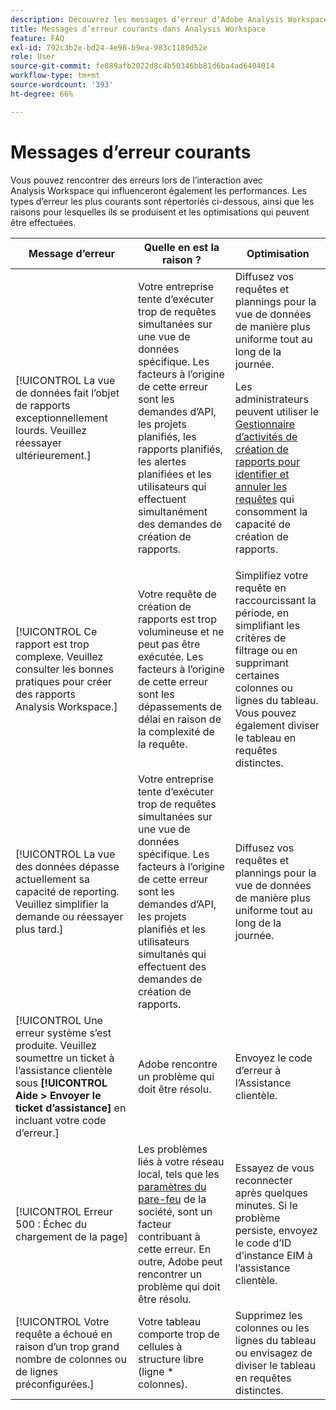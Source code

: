 ```yaml
---
description: Découvrez les messages d’erreur d’Adobe Analysis Workspace et de ses composants connexes.
title: Messages d’erreur courants dans Analysis Workspace
feature: FAQ
exl-id: 792c3b2e-bd24-4e98-b9ea-983c1189d52e
role: User
source-git-commit: fe089afb2022d8c4b50346bb81d6ba4ad6404014
workflow-type: tm+mt
source-wordcount: '393'
ht-degree: 66%

---
```


# Messages d’erreur courants

Vous pouvez rencontrer des erreurs lors de l’interaction avec Analysis Workspace qui influenceront également les performances. Les types d’erreur les plus courants sont répertoriés ci-dessous, ainsi que les raisons pour lesquelles ils se produisent et les optimisations qui peuvent être effectuées.

| Message d’erreur | Quelle en est la raison ? | Optimisation |
| --- | --- | --- |
| [!UICONTROL La vue de données fait l’objet de rapports exceptionnellement lourds. Veuillez réessayer ultérieurement.] | Votre entreprise tente d’exécuter trop de requêtes simultanées sur une vue de données spécifique. Les facteurs à l’origine de cette erreur sont les demandes d’API, les projets planifiés, les rapports planifiés, les alertes planifiées et les utilisateurs qui effectuent simultanément des demandes de création de rapports. | Diffusez vos requêtes et plannings pour la vue de données de manière plus uniforme tout au long de la journée.<p>Les administrateurs peuvent utiliser le [Gestionnaire d’activités de création de rapports pour identifier et annuler les requêtes](/help/reporting-activity-manager/reporting-activity-overview.md) qui consomment la capacité de création de rapports.</p> |
| [!UICONTROL Ce rapport est trop complexe. Veuillez consulter les bonnes pratiques pour créer des rapports Analysis Workspace.] | Votre requête de création de rapports est trop volumineuse et ne peut pas être exécutée. Les facteurs à l’origine de cette erreur sont les dépassements de délai en raison de la complexité de la requête. | Simplifiez votre requête en raccourcissant la période, en simplifiant les critères de filtrage ou en supprimant certaines colonnes ou lignes du tableau. Vous pouvez également diviser le tableau en requêtes distinctes. |
| [!UICONTROL La vue des données dépasse actuellement sa capacité de reporting. Veuillez simplifier la demande ou réessayer plus tard.] | Votre entreprise tente d’exécuter trop de requêtes simultanées sur une vue de données spécifique. Les facteurs à l’origine de cette erreur sont les demandes d’API, les projets planifiés et les utilisateurs simultanés qui effectuent des demandes de création de rapports. | Diffusez vos requêtes et plannings pour la vue de données de manière plus uniforme tout au long de la journée. |
| [!UICONTROL Une erreur système s’est produite. Veuillez soumettre un ticket à l’assistance clientèle sous **[!UICONTROL Aide > Envoyer le ticket d’assistance]** en incluant votre code d’erreur.] | Adobe rencontre un problème qui doit être résolu. | Envoyez le code d’erreur à l’Assistance clientèle. |
| [!UICONTROL Erreur 500 : Échec du chargement de la page] | Les problèmes liés à votre réseau local, tels que les [paramètres du pare-feu](https://experienceleague.adobe.com/docs/analytics/technotes/ip-addresses.html?lang=fr) de la société, sont un facteur contribuant à cette erreur. En outre, Adobe peut rencontrer un problème qui doit être résolu. | Essayez de vous reconnecter après quelques minutes. Si le problème persiste, envoyez le code d’ID d’instance EIM à l’assistance clientèle. |
| [!UICONTROL Votre requête a échoué en raison d’un trop grand nombre de colonnes ou de lignes préconfigurées.] | Votre tableau comporte trop de cellules à structure libre (ligne * colonnes). | Supprimez les colonnes ou les lignes du tableau ou envisagez de diviser le tableau en requêtes distinctes. |
